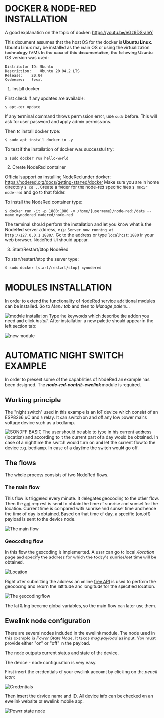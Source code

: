 # DOCKER & NODE-RED INSTALLATION
A good explanation on the topic of docker: https://youtu.be/eGz9DS-aIeY

This document assumes that the host OS for the docker is **Ubuntu Linux**.
Ubuntu Linux may be installed as the main OS or using the virtualization technology (VM).
In the case of this documentation, the following Ubuntu OS version was used:
```
Distributor ID:	Ubuntu
Description:	Ubuntu 20.04.2 LTS
Release:	20.04
Codename:	focal
```

1. Install docker

First check if any updates are available:
```
$ apt-get update
```
If any terminal command throws permission error, use ``sudo`` before. This will ask for user password and apply admin permissions.

Then to install docker type:
```
$ sudo apt install docker.io -y
```
To test if the installation of docker was successful try:
```
$ sudo docker run hello-world
```
2. Create NodeRed container

Official support on installing NodeRed under docker: https://nodered.org/docs/getting-started/docker
Make sure you are in home directory ``$ cd .``.
Create a folder for the node-red specific files ``$ mkdir node-red`` and go to that folder.

To install the NodeRed container type:
```
$ docker run -it -p 1880:1880 -v /home/{username}/node-red:/data --name mynodered nodered/node-red
```
The terminal should perform the installation and let you know what is the NodeRed server address, e.g.: ``Server now running at http://127.0.0.1:1880/``.
 Go to the address or type ``localhost:1880`` in your web browser. NodeRed UI should appear.

3. Start/Restart/Stop NodeRed 

To start/restart/stop the server type:
```
$ sudo docker [start/restart/stop] mynodered
```
# MODULES INSTALLATION
In order to extend the functionality of NodeRed service additional modules can be installed.
Go to *Menu tab* and then to *Manage palete*...

![module installation](https://i.ibb.co/kKPw3yX/Screenshot-from-2021-07-14-16-07-59.png)
Type the keywords which describe the addon you need and click *install*.
After installation a new palette should appear in the left section tab:

![new module](https://i.ibb.co/2qC2f3X/Screenshot-from-2021-07-14-16-13-56.png)
# AUTOMATIC NIGHT SWITCH EXAMPLE
In order to present some of the capabilities of NodeRed an example has been designed. The ***node-red-contrib-ewelink*** module is required.

## Working principle
The "night switch" used in this example is an IoT device which consist of an ESP8266 $\mu$C and a relay. It can switch on and off any low power mains voltage device such as a bedlamp. 

![SONOFF BASIC](https://gotronik.pl/images/sonoff_basic_3.jpg)
The user should be able to type in his current address (location) and according to it the current part of a day would be obtained. In case of a nighttime the switch would turn on and let the current flow to the device e.g. bedlamp. In case of a daytime the switch would go off.

## The flows

The whole process consists of two NodeRed flows.

### The main flow

This flow is triggered every minute. It delegates geocoding to the other flow. Then the [api](https://sunrise-sunset.org/api) request is send to obtain the time of sunrise and sunset for the location. Current time is compared with sunrise and sunset time and hence the time of day is obtained.
Based on that time of day, a specific (on/off) payload is sent to the device node.

![The main flow](https://i.ibb.co/KFvd8sv/Screenshot-from-2021-07-16-10-41-03.png)

### Geocoding flow
In this flow the geocoding is implemented. A user can go to local */location* page and specify the address for which the today's sunrise/set time will be obtained.

![Location](https://i.ibb.co/23pnBr1/Screenshot-from-2021-07-16-11-02-55.png)

Right after submitting the address an online [free API](https://developer.mapquest.com/documentation/open/geocoding-api/) is used to perform the geocoding and return the lattitude and longitude for the specified location.

![The geocoding flow](https://i.ibb.co/YTkvhG0/Screenshot-from-2021-07-16-10-57-49.png)

The lat & lng become global variables, so the main flow can later use them.

## Ewelink node configuration
There are several nodes included in the ewelink module. The node used in this example is *Power State Node*. It takes *msg.payload* as input. You must provide either "on" or "off" in the payload.

The node outputs current status and state of the device.

The device - node configuration is very easy.

First insert the credentials of your ewelink account by clicking on the *pencil icon*: 

![Credentials](https://i.ibb.co/9WBN5vR/Screenshot-from-2021-07-16-11-05-48.png)

Then insert the device name and ID. All device info can be checked on an ewelink website or ewelink mobile app.

![Power state node](https://i.ibb.co/Nx3dS2k/Screenshot-from-2021-07-16-11-05-31.png)


